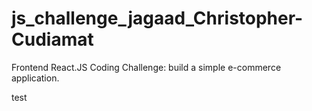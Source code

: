 # js_challenge_jagaad_Christopher-Cudiamat

Frontend React.JS Coding Challenge: build a simple e-commerce application.

test
